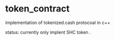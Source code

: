 # token_contract
implementation  of tokenized.cash  protocoal in c++

status:
   currently only implent SHC token .
